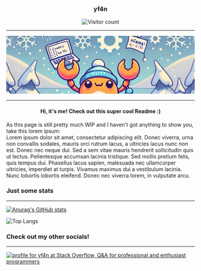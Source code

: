 <h3 align="center">yf4n</h3>
<p align="center"> 
  <img src="https://profile-counter.glitch.me/yolofanhd/count.svg" alt="Visitor count"/>
</p>
<hr>

<img src="./banner.webp" alt="A cute banner">
<hr>



<h4 align="center">Hi, it's me! Check out this super cool Readme :)</h4>
<p>
  As this page is still pretty much WIP and I haven't got anything to show you, take this lorem ipsum: <br>
  Lorem ipsum dolor sit amet, consectetur adipiscing elit. Donec viverra, urna non convallis sodales, mauris orci rutrum lacus, a ultricies lacus nunc non est. Donec nec neque dui. Sed a sem vitae mauris hendrerit sollicitudin quis ut lectus. Pellentesque accumsan lacinia tristique. Sed mollis pretium felis, quis tempus dui. Phasellus lacus sapien, malesuada nec ullamcorper ultricies, imperdiet at turpis. Vivamus maximus dui a vestibulum lacinia. Nunc lobortis lobortis eleifend. Donec nec viverra lorem, in vulputate arcu. 
</p>


### Just some stats
<hr>

[![Anurag's GitHub stats](https://github-readme-stats.vercel.app/api?username=yolofanhd&theme=gruvbox)](https://github.com/anuraghazra/github-readme-stats)

![Top Langs](https://github-readme-stats.vercel.app/api/top-langs/?username=yolofanhd&layout=compact&theme=gruvbox)

### Check out my other socials!
<hr>

<a href="https://stackoverflow.com/users/17346107/yf4n"><img src="https://stackoverflow.com/users/flair/17346107.png?theme=dark" width="208" height="58" alt="profile for yf4n at Stack Overflow, Q&amp;A for professional and enthusiast programmers" title="profile for yf4n at Stack Overflow, Q&amp;A for professional and enthusiast programmers"></a>
